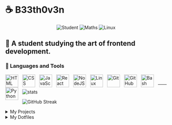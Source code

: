# ☕ B33th0v3n

<p align="center">
  <a>
    <img alt="Student" src="https://custom-icon-badges.demolab.com/badge/-Student-plum?style=for-the-badge&logo=student&logoColor=black"/>
  </a>

  <a>
    <img alt="Maths" src="https://custom-icon-badges.demolab.com/badge/-Maths-blue?style=for-the-badge&logo=diff&logoColor=white"/>
  </a>

  <a>
    <img alt="Linux" src="https://custom-icon-badges.demolab.com/badge/-Linux-red?style=for-the-badge&logo=archlinux&logoColor=white"/>
  </a>
</p>

📖 A student studying the art of frontend development. 
---
### 🧰 Languages and Tools

<img align="left" alt="HTML" width="40px" style="padding-right:10px;" src="https://cdn.jsdelivr.net/gh/devicons/devicon/icons/html5/html5-plain.svg" />
<img align="left" alt="CSS" width="40px" style="padding-right:10px;" src="https://cdn.jsdelivr.net/gh/devicons/devicon/icons/css3/css3-plain.svg" />
<img align="left" alt="JavaScript" width="40px" style="padding-right:10px;" src="https://cdn.jsdelivr.net/gh/devicons/devicon/icons/javascript/javascript-plain.svg" />
<img align="left" alt="React" width="40px" style="padding-right:10px;" src="https://cdn.jsdelivr.net/gh/devicons/devicon/icons/react/react-original.svg" />
<img align="left" alt="NodeJS" width="40px" style="padding-right:10px;" src="https://cdn.jsdelivr.net/gh/devicons/devicon/icons/nodejs/nodejs-original.svg" />
<img align="left" alt="Linux" width="40px" style="padding-right:10px;" src="https://cdn.jsdelivr.net/gh/devicons/devicon/icons/linux/linux-original.svg" />
<img align="left" alt="Git" width="40px" style="padding-right:10px;" src="https://cdn.jsdelivr.net/gh/devicons/devicon/icons/git/git-original.svg" />
<img align="left" alt="GitHub" width="40px" style="padding-right:10px;" src="https://cdn.jsdelivr.net/gh/devicons/devicon/icons/github/github-original.svg" />
<img align="left" alt="Bash" width="40px" style="padding-right:10px;" src="https://cdn.jsdelivr.net/gh/devicons/devicon/icons/bash/bash-original.svg" />
<img align="left" alt="Python" width="40px" style="padding-right:10px;" src="https://cdn.jsdelivr.net/gh/devicons/devicon/icons/python/python-plain.svg" />
<br />

---
![stats](https://github-readme-stats.vercel.app/api?username=B33th0v3n960&show_icons=true&theme=tokyonight)

![GitHub Streak](https://streak-stats.demolab.com?user=B33th0v3n960&theme=tokyonight)



<details>
  <summary>My Projects</summary>
  
  ### Frontend Mentor 
  - [NFT Preview Card](https://github.com/B33th0v3n960/nft-card)
  - [Rating Component Card](https://github.com/B33th0v3n960/rating-component)
  - [QR-code Card](https://github.com/B33th0v3n960/frontend-mentor-qrcode)

  ### School Work Experience
  - [Admin Dashboard Site](https://github.com/B33th0v3n960/dashboard)

</details>

<details>
  <summary>My Dotfiles</summary>


  [Dotfiles](https://github.com/B33th0v3n960/-.dotfiles) - My own dotfiles used for my linux desktop (Working in Progress)

  [Neovim](https://github.com/B33th0v3n960/nvim) - My Neovim Configuration

</details>

<!--
**B33th0v3n960/B33th0v3n960** is a ✨ _special_ ✨ repository because its `README.md` (this file) appears on your GitHub profile.

Here are some ideas to get you started:
<img align="left" alt="TypeScript" width="30px" style="padding-right:10px;" src="https://cdn.jsdelivr.net/gh/devicons/devicon/icons/typescript/typescript-plain.svg" />

- 🔭 I’m currently working on ...
- 🌱 I’m currently learning ...
- 👯 I’m looking to collaborate on ...
- 🤔 I’m looking for help with ...
- 💬 Ask me about ...
- 📫 How to reach me: ...
- 😄 Pronouns: ...
- ⚡ Fun fact: ...
-->
